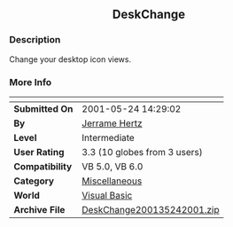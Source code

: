﻿<div align="center">

## DeskChange


</div>

### Description

Change your desktop icon views.
 
### More Info
 


<span>             |<span>
---                |---
**Submitted On**   |2001-05-24 14:29:02
**By**             |[Jerrame Hertz](https://github.com/Planet-Source-Code/PSCIndex/blob/master/ByAuthor/jerrame-hertz.md)
**Level**          |Intermediate
**User Rating**    |3.3 (10 globes from 3 users)
**Compatibility**  |VB 5\.0, VB 6\.0
**Category**       |[Miscellaneous](https://github.com/Planet-Source-Code/PSCIndex/blob/master/ByCategory/miscellaneous__1-1.md)
**World**          |[Visual Basic](https://github.com/Planet-Source-Code/PSCIndex/blob/master/ByWorld/visual-basic.md)
**Archive File**   |[DeskChange200135242001\.zip](https://github.com/Planet-Source-Code/jerrame-hertz-deskchange__1-23411/archive/master.zip)








